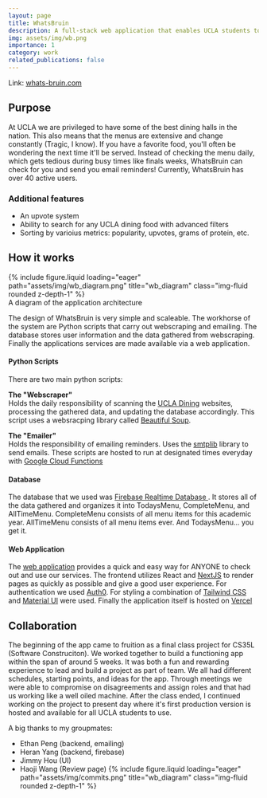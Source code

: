 ```yaml
---
layout: page
title: WhatsBruin
description: A full-stack web application that enables UCLA students to get the most out of their dining hall experience.
img: assets/img/wb.png
importance: 1
category: work
related_publications: false
---
```

Link: [whats-bruin.com](https://www.whats-bruin.com/)

## Purpose
At UCLA we are privileged to have some of the best dining halls in the nation. This also means that the menus are extensive and change constantly (Tragic, I know). If you have a favorite food, you'll often be wondering the next time it'll be served. Instead of checking the menu daily, which gets tedious during busy times like finals weeks, WhatsBruin can check for you and send you email reminders! Currently, WhatsBruin has over 40 active users.

### Additional features
- An upvote system
- Ability to search for any UCLA dining food with advanced filters
- Sorting by varioius metrics: popularity, upvotes, grams of protein, etc.

## How it works
<div class="row">
    <div class="col-sm mt-3 mt-md-0">
        {% include figure.liquid loading="eager" path="assets/img/wb_diagram.png" title="wb_diagram" class="img-fluid rounded z-depth-1" %}
    </div>
</div>
<div class="caption">
    A diagram of the application architecture
</div>

The design of WhatsBruin is very simple and scaleable. The workhorse of the system are Python scripts that carry out webscraping and emailing. The database stores user information and the data gathered from webscraping. Finally the applications services are made available via a web application. 

#### Python Scripts
There are two main python scripts:

**The "Webscraper"** <br/>
Holds the daily responsibility of scanning the <a href="https://menu.dining.ucla.edu/Menus">UCLA Dining</a> websites, processing the gathered data, and updating the database accordingly. This script uses a websracping library called <a href="https://www.crummy.com/software/BeautifulSoup/bs4/doc/">Beautiful Soup</a>.

**The "Emailer"**  
Holds the responsibility of emailing reminders. Uses the <a href="https://docs.python.org/3/library/smtplib.html">smtplib</a> library to send emails. These scripts are hosted to run at designated times everyday with <a href="https://cloud.google.com/functions?hl=en">Google Cloud Functions</a>

#### Database
The database that we used was <a href="https://firebase.google.com/docs/database"> Firebase Realtime Database </a>. It stores all of the data gathered and organizes it into TodaysMenu, CompleteMenu, and AllTimeMenu. CompleteMenu consists of all menu items for this academic year. AllTimeMenu consists of all menu items ever. And TodaysMenu... you get it.

#### Web Application
The <a href="https://www.whats-bruin.com/">web application</a> provides a quick and easy way for ANYONE to check out and use our services. The frontend utilizes React and <a href="https://nextjs.org/">NextJS</a> to render pages as quickly as possible and give a good user experience. For authentication we used <a href="https://auth0.com/auth0">Auth0</a>. For styling a combination of <a href="https://tailwindcss.com/">Tailwind CSS</a> and <a href="https://mui.com/material-ui/">Material UI</a> were used. Finally the application itself is hosted on <a href="https://vercel.com/">Vercel</a>

## Collaboration
The beginning of the app came to fruition as a final class project for CS35L (Software Construciton). We worked together to build a functioning app within the span of around 5 weeks. It was both a fun and rewarding experience to lead and build a project as part of team. We all had different schedules, starting points, and ideas for the app. Through meetings we were able to compromise on disagreements and assign roles and that had us working like a well oiled machine. After the class ended, I continued working on the project to present day where it's first production version is hosted and available for all UCLA students to use.

A big thanks to my groupmates:
- Ethan Peng (backend, emailing)
- Heran Yang (backend, firebase)
- Jimmy Hou (UI)
- Haoji Wang (Review page)
{% include figure.liquid loading="eager" path="assets/img/commits.png" title="wb_diagram" class="img-fluid rounded z-depth-1" %}






